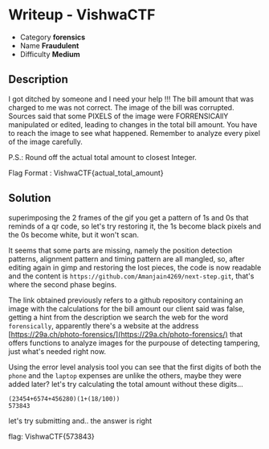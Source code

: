 # **Writeup - VishwaCTF**

* Category **forensics** <!-- challenge category -->
* Name **Fraudulent** <!-- challenge name -->
* Difficulty **Medium**


## Description

I got ditched by someone and I need your help !!! The bill amount that was charged to me was not correct. The image of the bill was corrupted. Sources said that some PIXELS of the image were FORRENSICAllY manipulated or edited, leading to changes in the total bill amount. You have to reach the image to see what happened. Remember to analyze every pixel of the image carefully.

P.S.: Round off the actual total amount to closest Integer.

Flag Format : VishwaCTF{actual_total_amount}

## **Solution**

superimposing the 2 frames of the gif you get a pattern of 1s and 0s that reminds of a qr code, so let's try restoring it, the 1s become black pixels and the 0s become white, but it won't scan.

It seems that some parts are missing, namely the position detection patterns, alignment pattern and timing pattern are all mangled, so, after editing again in gimp and restoring the lost pieces, the code is now readable and the content is `https://github.com/Amanjain4269/next-step.git`, that's where the second phase begins.

The link obtained previously refers to a github repository containing an image with the calculations for the bill amount our client said was false, getting a hint from the description we search the web for the word `forensically`, apparently there's a website at the address [https://29a.ch/photo-forensics/](https://29a.ch/photo-forensics/) that offers functions to analyze images for the purpouse of detecting tampering, just what's needed right now.

Using the error level analysis tool you can see that the first digits of both the `phone` and the `laptop` expenses are unlike the others, maybe they were added later? let's try calculating the total amount without these digits...
```
(23454+6574+456280)(1+(18/100))
573843
```

let's try submitting and.. the answer is right

flag: VishwaCTF{573843}